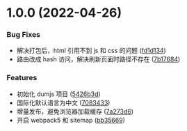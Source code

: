 # 1.0.0 (2022-04-26)

### Bug Fixes

- 解决打包后，html 引用不到 js 和 css 的问题 ([fd1d134](https://gitee.com/huxinfeng/interview/commits/fd1d1349e630d65db582f17cc047ed278af80553))
- 路由改成 hash 访问，解决刷新页面时路径不存在 ([7b17684](https://gitee.com/huxinfeng/interview/commits/7b17684211fddce0940e08d5a7ee2d0c147066e3))

### Features

- 初始化 dumjs 项目 ([5426b3d](https://gitee.com/huxinfeng/interview/commits/5426b3dbe9871e3b047312c9144d0f402a317bb9))
- 国际化默认语言为中文 ([7083433](https://gitee.com/huxinfeng/interview/commits/7083433ca8f0d74f5402285aa97755951d015f80))
- 增量发布，避免浏览器加载缓存 ([7a273d6](https://gitee.com/huxinfeng/interview/commits/7a273d624b136ee527e5057a1c7786aeb1c5d272))
- 开启 webpack5 和 sitemap ([bb35669](https://gitee.com/huxinfeng/interview/commits/bb356697982b8e71598b3ebfe4c43a5dfb4044c0))
